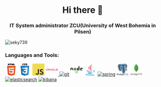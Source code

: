 <h1 align="center"> Hi there 👋 </h1>
<h3 align="center">IT System administrator ZCU(University of West Bohemia in Pilsen)</h3>

<p align="left"> <img src="https://komarev.com/ghpvc/?username=seky739&label=Profile%20views&color=38b2ac&style=flat" alt="seky739" /> </p>


<h3 align="left">Languages and Tools:</h3>
<p align="left"> 
  <a href="https://www.w3.org/html/" target="_blank" rel="noreferrer"><img src="https://raw.githubusercontent.com/devicons/devicon/master/icons/html5/html5-original-wordmark.svg" alt="html5" width="40" height="40"/></a> 
  <a href="https://www.w3schools.com/css/" target="_blank" rel="noreferrer"><img src="https://raw.githubusercontent.com/devicons/devicon/master/icons/css3/css3-original-wordmark.svg" alt="css3" width="40" height="40"/></a> 
  <a href="https://developer.mozilla.org/en-US/docs/Web/JavaScript" target="_blank" rel="noreferrer"><img src="https://raw.githubusercontent.com/devicons/devicon/master/icons/javascript/javascript-original.svg" alt="javascript" width="40" height="40"/></a> 
<!--  <a href="https://www.typescriptlang.org/" target="_blank" rel="noreferrer"><img src="https://raw.githubusercontent.com/devicons/devicon/master/icons/typescript/typescript-original.svg" alt="typescript" width="40" height="40"/></a> -->
  <a href="https://www.oracle.com/" target="_blank" rel="noreferrer">
  <img src="https://raw.githubusercontent.com/devicons/devicon/master/icons/oracle/oracle-original.svg" alt="oracle" width="40" height="40"/>
</a>
  <a href="https://git-scm.com/" target="_blank" rel="noreferrer"><img src="https://www.vectorlogo.zone/logos/git-scm/git-scm-icon.svg" alt="git" width="40" height="40"/></a> 
  <a href="https://nodejs.org" target="_blank" rel="noreferrer"><img src="https://raw.githubusercontent.com/devicons/devicon/master/icons/nodejs/nodejs-original-wordmark.svg" alt="nodejs" width="40" height="40"/></a> 
  <a href="https://www.java.com" target="_blank" rel="noreferrer"><img src="https://raw.githubusercontent.com/devicons/devicon/master/icons/java/java-original.svg" alt="java" width="40" height="40"/></a> 
  <a href="https://spring.io/" target="_blank" rel="noreferrer"><img src="https://www.vectorlogo.zone/logos/springio/springio-icon.svg" alt="spring" width="40" height="40"/></a> 
  <a href="https://www.postgresql.org" target="_blank" rel="noreferrer"><img src="https://raw.githubusercontent.com/devicons/devicon/master/icons/postgresql/postgresql-original-wordmark.svg" alt="postgresql" width="40" height="40"/></a> 
  <a href="https://www.mongodb.com/" target="_blank" rel="noreferrer"><img src="https://raw.githubusercontent.com/devicons/devicon/master/icons/mongodb/mongodb-original-wordmark.svg" alt="mongodb" width="40" height="40"/></a> 
  <a href="https://www.elastic.co" target="_blank" rel="noreferrer"><img src="https://www.vectorlogo.zone/logos/elastic/elastic-icon.svg" alt="elasticsearch" width="40" height="40"/></a>
  <a href="https://www.elastic.co/kibana" target="_blank" rel="noreferrer"><img src="https://www.vectorlogo.zone/logos/elasticco_kibana/elasticco_kibana-icon.svg" alt="kibana" width="40" height="40"/></a> 
</p>



<!--

<h3 align="left">Connect with me:</h3>
<p align="left">
<a href="https://bsky.app/profile/alois-seckar.cz" target="blank"><img align="center" src="https://upload.wikimedia.org/wikipedia/commons/7/7a/Bluesky_Logo.svg" alt="alois.seckar" height="30" width="35" /></a>&nbsp;
<a href="https://dev.to/aloisseckar" target="blank"><img align="center" src="https://raw.githubusercontent.com/rahuldkjain/github-profile-readme-generator/master/src/images/icons/Social/devto.svg" alt="aloisseckar" height="30" width="40" /></a>
<a href="https://linkedin.com/in/alois-seckar" target="blank"><img align="center" src="https://raw.githubusercontent.com/rahuldkjain/github-profile-readme-generator/master/src/images/icons/Social/linked-in-alt.svg" alt="alois-seckar" height="30" width="40" /></a>
<a href="https://stackoverflow.com/users/3204544" target="blank"><img align="center" src="https://raw.githubusercontent.com/rahuldkjain/github-profile-readme-generator/master/src/images/icons/Social/stack-overflow.svg" alt="3204544" height="30" width="40" /></a>
<a href="https://fb.com/alois.seckar" target="blank"><img align="center" src="https://raw.githubusercontent.com/rahuldkjain/github-profile-readme-generator/master/src/images/icons/Social/facebook.svg" alt="alois.seckar" height="30" width="40" /></a>
</p>



<p><img src="https://github-readme-streak-stats.herokuapp.com/?user=aloisseckar&theme=highcontrast" alt="aloisseckar" /></p>
<p><a href="(https://nuxters.nuxt.com/AloisSeckar"><img src="https://nuxters.nuxt.com/card/AloisSeckar/og.png" alt="Alois Seckar on Nuxters" width="494" /></a></p>
<p><img src="https://github-readme-stats.vercel.app/api/top-langs?username=aloisseckar&show_icons=true&theme=cobalt&locale=en&layout=compact" alt="aloisseckar" /></p>
<p><img src="https://github-readme-stats.vercel.app/api?username=aloisseckar&show_icons=true&theme=cobalt&locale=en" alt="aloisseckar" /></p>

-->


<!--
**seky739/seky739** is a ✨ _special_ ✨ repository because its `README.md` (this file) appears on your GitHub profile.

Here are some ideas to get you started:

- 🔭 I’m currently working on ...
- 🌱 I’m currently learning ...
- 👯 I’m looking to collaborate on ...
- 🤔 I’m looking for help with ...
- 💬 Ask me about ...
- 📫 How to reach me: ...
- 😄 Pronouns: ...
- ⚡ Fun fact: ...
-->
